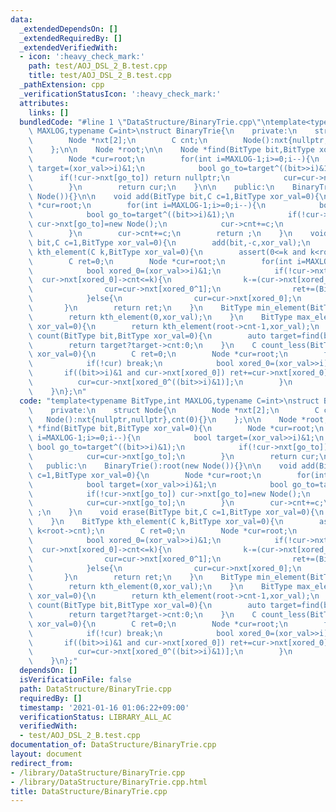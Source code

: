 ```yaml
---
data:
  _extendedDependsOn: []
  _extendedRequiredBy: []
  _extendedVerifiedWith:
  - icon: ':heavy_check_mark:'
    path: test/AOJ_DSL_2_B.test.cpp
    title: test/AOJ_DSL_2_B.test.cpp
  _pathExtension: cpp
  _verificationStatusIcon: ':heavy_check_mark:'
  attributes:
    links: []
  bundledCode: "#line 1 \"DataStructure/BinaryTrie.cpp\"\ntemplate<typename BitType,int\
    \ MAXLOG,typename C=int>\nstruct BinaryTrie{\n    private:\n    struct Node{\n\
    \        Node *nxt[2];\n        C cnt;\n        Node():nxt{nullptr,nullptr},cnt(0){}\n\
    \    };\n\n    Node *root;\n\n    Node *find(BitType bit,BitType xor_val=0){\n\
    \        Node *cur=root;\n        for(int i=MAXLOG-1;i>=0;i--){\n            bool\
    \ target=(xor_val>>i)&1;\n            bool go_to=target^((bit>>i)&1);\n      \
    \      if(!cur->nxt[go_to]) return nullptr;\n            cur=cur->nxt[go_to];\n\
    \        }\n        return cur;\n    }\n\n    public:\n    BinaryTrie():root(new\
    \ Node()){}\n\n    void add(BitType bit,C c=1,BitType xor_val=0){\n        Node\
    \ *cur=root;\n        for(int i=MAXLOG-1;i>=0;i--){\n            bool target=(xor_val>>i)&1;\n\
    \            bool go_to=target^((bit>>i)&1);\n            if(!cur->nxt[go_to])\
    \ cur->nxt[go_to]=new Node();\n            cur->cnt+=c;\n            cur=cur->nxt[go_to];\n\
    \        }\n        cur->cnt+=c;\n        return ;\n    }\n    void erase(BitType\
    \ bit,C c=1,BitType xor_val=0){\n        add(bit,-c,xor_val);\n    }\n    BitType\
    \ kth_element(C k,BitType xor_val=0){\n        assert(0<=k and k<root->cnt);\n\
    \        C ret=0;\n        Node *cur=root;\n        for(int i=MAXLOG-1;i>=0;i--){\n\
    \            bool xored_0=(xor_val>>i)&1;\n            if(!cur->nxt[xored_0] or\
    \  cur->nxt[xored_0]->cnt<=k){\n                k-=(cur->nxt[xored_0]?cur->nxt[xored_0]->cnt:0);\n\
    \                cur=cur->nxt[xored_0^1];\n                ret+=(BitType(1)<<i);\n\
    \            }else{\n                cur=cur->nxt[xored_0];\n            }\n \
    \       }\n        return ret;\n    }\n    BitType min_element(BitType xor_val=0){\n\
    \        return kth_element(0,xor_val);\n    }\n    BitType max_element(BitType\
    \ xor_val=0){\n        return kth_element(root->cnt-1,xor_val);\n    }\n    C\
    \ count(BitType bit,BitType xor_val=0){\n        auto target=find(bit,xor_val);\n\
    \        return target?target->cnt:0;\n    }\n    C count_less(BitType bit,BitType\
    \ xor_val=0){\n        C ret=0;\n        Node *cur=root;\n        for(int i=MAXLOG-1;i>=0;i--){\n\
    \            if(!cur) break;\n            bool xored_0=(xor_val>>i)&1;\n     \
    \       if((bit>>i)&1 and cur->nxt[xored_0]) ret+=cur->nxt[xored_0]->cnt;\n  \
    \          cur=cur->nxt[xored_0^((bit>>i)&1)];\n        }\n        return ret;\n\
    \    }\n};\n"
  code: "template<typename BitType,int MAXLOG,typename C=int>\nstruct BinaryTrie{\n\
    \    private:\n    struct Node{\n        Node *nxt[2];\n        C cnt;\n     \
    \   Node():nxt{nullptr,nullptr},cnt(0){}\n    };\n\n    Node *root;\n\n    Node\
    \ *find(BitType bit,BitType xor_val=0){\n        Node *cur=root;\n        for(int\
    \ i=MAXLOG-1;i>=0;i--){\n            bool target=(xor_val>>i)&1;\n           \
    \ bool go_to=target^((bit>>i)&1);\n            if(!cur->nxt[go_to]) return nullptr;\n\
    \            cur=cur->nxt[go_to];\n        }\n        return cur;\n    }\n\n \
    \   public:\n    BinaryTrie():root(new Node()){}\n\n    void add(BitType bit,C\
    \ c=1,BitType xor_val=0){\n        Node *cur=root;\n        for(int i=MAXLOG-1;i>=0;i--){\n\
    \            bool target=(xor_val>>i)&1;\n            bool go_to=target^((bit>>i)&1);\n\
    \            if(!cur->nxt[go_to]) cur->nxt[go_to]=new Node();\n            cur->cnt+=c;\n\
    \            cur=cur->nxt[go_to];\n        }\n        cur->cnt+=c;\n        return\
    \ ;\n    }\n    void erase(BitType bit,C c=1,BitType xor_val=0){\n        add(bit,-c,xor_val);\n\
    \    }\n    BitType kth_element(C k,BitType xor_val=0){\n        assert(0<=k and\
    \ k<root->cnt);\n        C ret=0;\n        Node *cur=root;\n        for(int i=MAXLOG-1;i>=0;i--){\n\
    \            bool xored_0=(xor_val>>i)&1;\n            if(!cur->nxt[xored_0] or\
    \  cur->nxt[xored_0]->cnt<=k){\n                k-=(cur->nxt[xored_0]?cur->nxt[xored_0]->cnt:0);\n\
    \                cur=cur->nxt[xored_0^1];\n                ret+=(BitType(1)<<i);\n\
    \            }else{\n                cur=cur->nxt[xored_0];\n            }\n \
    \       }\n        return ret;\n    }\n    BitType min_element(BitType xor_val=0){\n\
    \        return kth_element(0,xor_val);\n    }\n    BitType max_element(BitType\
    \ xor_val=0){\n        return kth_element(root->cnt-1,xor_val);\n    }\n    C\
    \ count(BitType bit,BitType xor_val=0){\n        auto target=find(bit,xor_val);\n\
    \        return target?target->cnt:0;\n    }\n    C count_less(BitType bit,BitType\
    \ xor_val=0){\n        C ret=0;\n        Node *cur=root;\n        for(int i=MAXLOG-1;i>=0;i--){\n\
    \            if(!cur) break;\n            bool xored_0=(xor_val>>i)&1;\n     \
    \       if((bit>>i)&1 and cur->nxt[xored_0]) ret+=cur->nxt[xored_0]->cnt;\n  \
    \          cur=cur->nxt[xored_0^((bit>>i)&1)];\n        }\n        return ret;\n\
    \    }\n};"
  dependsOn: []
  isVerificationFile: false
  path: DataStructure/BinaryTrie.cpp
  requiredBy: []
  timestamp: '2021-01-16 01:06:22+09:00'
  verificationStatus: LIBRARY_ALL_AC
  verifiedWith:
  - test/AOJ_DSL_2_B.test.cpp
documentation_of: DataStructure/BinaryTrie.cpp
layout: document
redirect_from:
- /library/DataStructure/BinaryTrie.cpp
- /library/DataStructure/BinaryTrie.cpp.html
title: DataStructure/BinaryTrie.cpp
---
```

